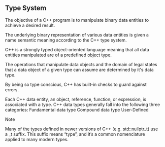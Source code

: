 ## Type System

The objective of a C++ program is to manipulate binary data entities to achieve a desired result.

The underlying binary representation of various data entities is given a name semantic meaning according to the C++ type system.

C++ is a strongly typed object-oriented language meaning that all data entities manipulated are of a predefined object type.

The operations that manipulate data objects and the domain of legal states that a data object of a given type can assume are determined by it's data type.

By being so type conscious, C++ has built-in checks to guard against errors.



Each C++ data entity, an object, reference, function, or expression, is associated with a type. C++ data types generally fall into the following three categories:
  Fundamental data type
  Compound data type
  User-Defined




Note

Many of the types defined in newer versions of C++ (e.g. std::nullptr_t) use a _t suffix. This suffix means “type”, and it’s a common nomenclature applied to many modern types.
